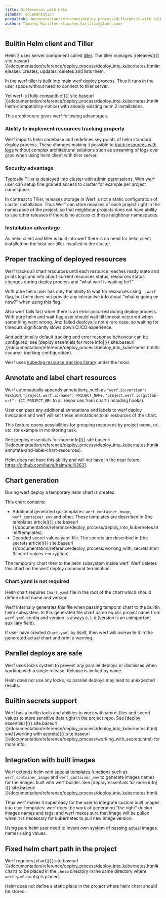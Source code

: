 ```yaml
---
title: Differences with Helm
sidebar: documentation
permalink: documentation/reference/deploy_process/differences_with_helm.html
author: Timofey Kirillov <timofey.kirillov@flant.com>
---
```


## Builtin Helm client and Tiller

Helm 2 uses server component called [tiller](https://helm.sh/docs/glossary/#tiller). The tiller manages [releases]({{ site.baseurl }}/documentation/reference/deploy_process/deploy_into_kubernetes.html#release): creates, updates, deletes and lists them.

In the werf tiller is built into main werf deploy process. Thus it runs in the user space without need to connect to tiller server.

Yet werf is [fully compatible]({{ site.baseurl }}/documentation/reference/deploy_process/deploy_into_kubernetes.html#helm-compatibility-notice) with already existing helm 2 installations.

This architecture gives werf following advantages.

### Ability to implement resources tracking properly

Werf imports helm codebase and redefines key points of helm standard deploy process. These changes making it possible to [track resources with logs](#proper-tracking-of-deployed-resources) without complex architectural solutions such as streaming of logs over grpc when using helm client with tiller server.

### Security advantage

Typically Tiller is deployed into cluster with admin permissions. With werf user can setup fine grained access to cluster for example per project namespace.

In contrast to Tiller, releases storage in Werf is not a static configuration of cluster installation. Thus Werf can store releases of each project right in the namespace of the project, so that neighbour projects does not have ability to see other releases if there is no access to these neighbour namespaces.

### Installation advantage

As helm client and tiller is built into werf there is no need for helm client installed on the host nor tiller installed in the cluster.

## Proper tracking of deployed resources

Werf tracks all chart resources until each resource reaches ready state and prints logs and info about current resources status, resources status changes during deploy process and "what werf is waiting for?".

With pure helm user has only the ability to wait for resources using `--wait` flag, but helm does not provide any interactive info about "what is going on now?" when using this flag.

Also werf fails fast when there is an error occurred during deploy process. With pure helm and wait flag user should wait till timeout occurred when something went wrong. And failed deploys is not a rare case, so waiting for timeouts significantly slows down CI/CD experience.

And additionally default tracking and error response behaviour can be configured, see [deploy essentials for more info]({{ site.baseurl }}/documentation/reference/deploy_process/deploy_into_kubernetes.html#resource-tracking-configuration).

Werf uses [kubedog resource tracking library](https://github.com/flant/kubedog) under the hood.

## Annotate and label chart resources

Werf automatically appends annotations, such as `"werf.io/version": VERSION`, `"project.werf.io/name": PROJECT_NAME`, `"project.werf.io/gitlab-url": $CI_PROJECT_URL` to all resources from chart (including hooks).

User can pass any additional annotations and labels to werf deploy invocation and werf will set these annotations to all resources of the chart.

This feature opens possibilities for grouping resources by project name, url, etc. for example in monitoring task.

See [deploy essentials for more info]({{ site.baseurl }}/documentation/reference/deploy_process/deploy_into_kubernetes.html#annotate-and-label-chart-resources).

Helm does not have this ability and will not have in the near future: https://github.com/helm/helm/pull/2631.

## Chart generation

During werf deploy a temporary helm chart is created.

This chart contains:

* Additional generated go-templates: `werf_container_image`, `werf_container_env` and other. These templates are described in [the templates article]({{ site.baseurl }}/documentation/reference/deploy_process/deploy_into_kubernetes.html#templates).
* Decoded secret values yaml file. The secrets are described in [the secrets article]({{ site.baseurl }}/documentation/reference/deploy_process/working_with_secrets.html#secret-values-encryption).

The temporary chart then to the helm subsystem inside werf. Werf deletes this chart on the werf deploy command termination.

### Chart.yaml is not required

Helm chart requires `Chart.yaml` file in the root of the chart which should define chart name and version.

Werf internally generates this file when passing temporal chart to the builtin helm subsystem. In this generated file chart name equals project name from `werf.yaml` config and version is always `0.1.0` (version is an unimportant auxiliary field).

If user have created `Chart.yaml` by itself, then werf will overwrite it in the generated actual chart and print a warning.

## Parallel deploys are safe

Werf uses locks system to prevent any parallel deploys or dismisses when working with a single release. Release is locked by name.

Helm does not use any locks, so parallel deploys may lead to unexpected results.

## Builtin secrets support

Werf has a builtin tools and abilities to work with secret files and secret values to store sensitive data right in the project repo. See [deploy essentials]({{ site.baseurl }}/documentation/reference/deploy_process/deploy_into_kubernetes.html) and [working with secrets]({{ site.baseurl }}/documentation/reference/deploy_process/working_with_secrets.html) for more info.

## Integration with built images

Werf extends helm with special templates functions such as `werf_container_image` and `werf_container_env` to generate images names for the images built with werf builder. See [deploy essentials for more info]({{ site.baseurl }}/documentation/reference/deploy_process/deploy_into_kubernetes.html).

Thus werf makes it super easy for the user to integrate custom built images into user templates: werf does the work of generating "the right" docker images names and tags, and werf makes sure that image will be pulled when it is necessary for kubernetes to pull new image version.

Using pure helm user need to invent own system of passing actual images names using values.

## Fixed helm chart path in the project

Werf requires [chart]({{ site.baseurl }}/documentation/reference/deploy_process/deploy_into_kubernetes.html#chart) to be placed in the `.helm` directory in the same directory where `werf.yaml` config is placed.

Helm does not define a static place in the project where helm chart should be stored.
